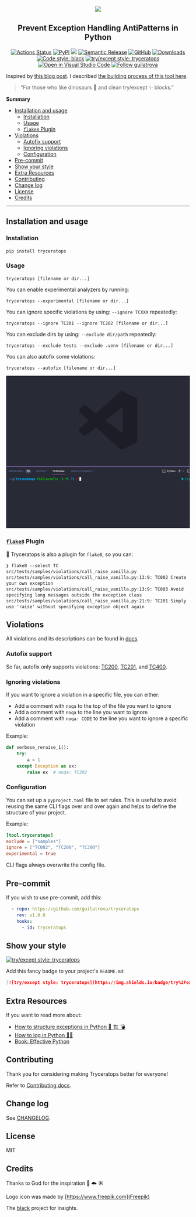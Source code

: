 <p align="center">
    <img src="https://raw.githubusercontent.com/guilatrova/tryceratops/main/img/logo.png">
</p>

<h2 align="center">Prevent Exception Handling AntiPatterns in Python</h2>

<p align="center">
  <a href="https://github.com/guilatrova/tryceratops/actions"><img alt="Actions Status" src="https://github.com/guilatrova/tryceratops/workflows/CI/badge.svg"></a>
  <a href="https://pypi.org/project/tryceratops/"><img alt="PyPI" src="https://img.shields.io/pypi/v/tryceratops"/></a>
  <img src="https://badgen.net/pypi/python/tryceratops" />
  <a href="https://github.com/relekang/python-semantic-release"><img alt="Semantic Release" src="https://img.shields.io/badge/%20%20%F0%9F%93%A6%F0%9F%9A%80-semantic--release-e10079.svg"></a>
  <a href="https://github.com/guilatrova/tryceratops/blob/main/LICENSE"><img alt="GitHub" src="https://img.shields.io/github/license/guilatrova/tryceratops"/></a>
  <a href="https://pepy.tech/project/tryceratops/"><img alt="Downloads" src="https://static.pepy.tech/personalized-badge/tryceratops?period=total&units=international_system&left_color=grey&right_color=blue&left_text=%F0%9F%A6%96%20Downloads"/></a>
  <a href="https://github.com/psf/black"><img alt="Code style: black" src="https://img.shields.io/badge/code%20style-black-000000.svg"/></a>
  <a href="https://github.com/guilatrova/tryceratops"><img alt="try/except style: tryceratops" src="https://img.shields.io/badge/try%2Fexcept%20style-tryceratops%20%F0%9F%A6%96%E2%9C%A8-black" /></a>
  <a href="https://open.vscode.dev/guilatrova/tryceratops"><img alt="Open in Visual Studio Code" src="https://open.vscode.dev/badges/open-in-vscode.svg"/></a>
  <a href="https://twitter.com/intent/user?screen_name=guilatrova"><img alt="Follow guilatrova" src="https://img.shields.io/twitter/follow/guilatrova?style=social"/></a>
</p>

Inspired by [this blog post](https://blog.guilatrova.dev/handling-exceptions-in-python-like-a-pro/). I described [the building process of this tool here](https://blog.guilatrova.dev/project-tryceratops/).

> “For those who like dinosaurs 🦖 and clean try/except ✨ blocks.”

**Summary**
- [Installation and usage](#installation-and-usage)
  - [Installation](#installation)
  - [Usage](#usage)
  - [`flake8` Plugin](#flake8-plugin)
- [Violations](#violations)
  - [Autofix support](#autofix-support)
  - [Ignoring violations](#ignoring-violations)
  - [Configuration](#configuration)
- [Pre-commit](#pre-commit)
- [Show your style](#show-your-style)
- [Extra Resources](#extra-resources)
- [Contributing](#contributing)
- [Change log](#change-log)
- [License](#license)
- [Credits](#credits)

---

## Installation and usage

### Installation

```
pip install tryceratops
```

### Usage

```
tryceratops [filename or dir...]
```

You can enable experimental analyzers by running:

```
tryceratops --experimental [filename or dir...]
```

You can ignore specific violations by using: `--ignore TCXXX` repeatedly:

```
tryceratops --ignore TC201 --ignore TC202 [filename or dir...]
```

You can exclude dirs by using: `--exclude dir/path` repeatedly:

```
tryceratops --exclude tests --exclude .venv [filename or dir...]
```

You can also autofix some violations:

```
tryceratops --autofix [filename or dir...]
```

![example](https://raw.githubusercontent.com/guilatrova/tryceratops/main/img/tryceratops-example3.gif)

### [`flake8`](https://github.com/PyCQA/flake8) Plugin

🦖 Tryceratops is also a plugin for `flake8`, so you can:

```
❯ flake8 --select TC src/tests/samples/violations/call_raise_vanilla.py
src/tests/samples/violations/call_raise_vanilla.py:13:9: TC002 Create your own exception
src/tests/samples/violations/call_raise_vanilla.py:13:9: TC003 Avoid specifying long messages outside the exception class
src/tests/samples/violations/call_raise_vanilla.py:21:9: TC201 Simply use 'raise' without specifying exception object again
```

## Violations

All violations and its descriptions can be found in [docs](https://github.com/guilatrova/tryceratops/tree/main/docs/violations).

### Autofix support

So far, autofix only supports violations: [TC200](docs/violations/TC200.md), [TC201](docs/violations/TC201.md), and [TC400](docs/violations/TC400.md).

### Ignoring violations

If you want to ignore a violation in a specific file, you can either:

- Add a comment with `noqa` to the top of the file you want to ignore
- Add a comment with `noqa` to the line you want to ignore
- Add a comment with `noqa: CODE` to the line you want to ignore a specific violation

Example:

```py
def verbose_reraise_1():
    try:
        a = 1
    except Exception as ex:
        raise ex  # noqa: TC202
```

### Configuration

You can set up a `pyproject.toml` file to set rules.
This is useful to avoid reusing the same CLI flags over and over again and helps to define the structure of your project.

Example:

```toml
[tool.tryceratops]
exclude = ["samples"]
ignore = ["TC002", "TC200", "TC300"]
experimental = true
```

CLI flags always overwrite the config file.

## Pre-commit

If you wish to use pre-commit, add this:

```yaml
  - repo: https://github.com/guilatrova/tryceratops
    rev: v1.0.0
    hooks:
      - id: tryceratops
```

## Show your style

[![try/except style: tryceratops](https://img.shields.io/badge/try%2Fexcept%20style-tryceratops%20%F0%9F%A6%96%E2%9C%A8-black)](https://github.com/guilatrova/tryceratops)

Add this fancy badge to your project's `README.md`:

```md
[![try/except style: tryceratops](https://img.shields.io/badge/try%2Fexcept%20style-tryceratops%20%F0%9F%A6%96%E2%9C%A8-black)](https://github.com/guilatrova/tryceratops)
```

## Extra Resources

If you want to read more about:

- [How to structure exceptions in Python 🐍 🏗️ 💣](https://blog.guilatrova.dev/how-to-structure-exception-in-python-like-a-pro/)
- [How to log in Python 🐍🌴](https://blog.guilatrova.dev/how-to-log-in-python-like-a-pro/)
- [Book: Effective Python](https://amzn.to/3bEVHpG)

## Contributing

Thank you for considering making Tryceratops better for everyone!

Refer to [Contributing docs](docs/CONTRIBUTING.md).

## Change log

See [CHANGELOG](CHANGELOG.md).

## License

MIT

## Credits

Thanks to God for the inspiration 🙌 ☁️ ☀️

Logo icon was made by [https://www.freepik.com](Freepik)

The [black](https://github.com/psf/black) project for insights.
